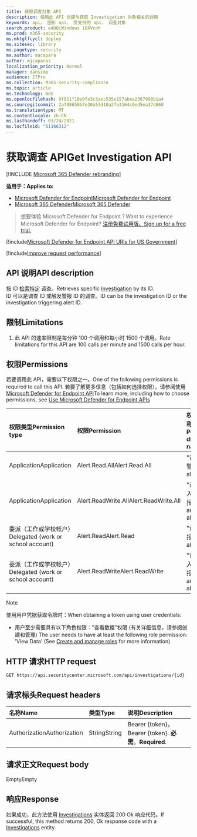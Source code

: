 ```yaml
---
title: 获取调查对象 API
description: 使用此 API 创建与获取 Investigation 对象相关的调用
keywords: api， 图形 api， 受支持的 api， 调查对象
search.product: eADQiWindows 10XVcnh
ms.prod: m365-security
ms.mktglfcycl: deploy
ms.sitesec: library
ms.pagetype: security
ms.author: macapara
author: mjcaparas
localization_priority: Normal
manager: dansimp
audience: ITPro
ms.collection: M365-security-compliance
ms.topic: article
ms.technology: mde
ms.openlocfilehash: 9f011f10a9fe3c3aec535e157abee2367998b1a4
ms.sourcegitcommit: 2a708650b7e30a53d10a2fe3164c6ed5ea37d868
ms.translationtype: MT
ms.contentlocale: zh-CN
ms.lasthandoff: 03/24/2021
ms.locfileid: "51166312"
---
```

# <a name="get-investigation-api"></a><span data-ttu-id="598c3-104">获取调查 API</span><span class="sxs-lookup"><span data-stu-id="598c3-104">Get Investigation API</span></span>

[!INCLUDE [Microsoft 365 Defender rebranding](../../includes/microsoft-defender.md)]

<span data-ttu-id="598c3-105">**适用于：**</span><span class="sxs-lookup"><span data-stu-id="598c3-105">**Applies to:**</span></span>
- [<span data-ttu-id="598c3-106">Microsoft Defender for Endpoint</span><span class="sxs-lookup"><span data-stu-id="598c3-106">Microsoft Defender for Endpoint</span></span>](https://go.microsoft.com/fwlink/p/?linkid=2154037)
- [<span data-ttu-id="598c3-107">Microsoft 365 Defender</span><span class="sxs-lookup"><span data-stu-id="598c3-107">Microsoft 365 Defender</span></span>](https://go.microsoft.com/fwlink/?linkid=2118804)

> <span data-ttu-id="598c3-108">想要体验 Microsoft Defender for Endpoint？</span><span class="sxs-lookup"><span data-stu-id="598c3-108">Want to experience Microsoft Defender for Endpoint?</span></span> [<span data-ttu-id="598c3-109">注册免费试用版。</span><span class="sxs-lookup"><span data-stu-id="598c3-109">Sign up for a free trial.</span></span>](https://www.microsoft.com/microsoft-365/windows/microsoft-defender-atp?ocid=docs-wdatp-exposedapis-abovefoldlink) 

[!include[Microsoft Defender for Endpoint API URIs for US Government](../../includes/microsoft-defender-api-usgov.md)]

[!include[Improve request performance](../../includes/improve-request-performance.md)]


## <a name="api-description"></a><span data-ttu-id="598c3-110">API 说明</span><span class="sxs-lookup"><span data-stu-id="598c3-110">API description</span></span>
<span data-ttu-id="598c3-111">按 ID [检索特定](investigation.md) 调查。</span><span class="sxs-lookup"><span data-stu-id="598c3-111">Retrieves specific [Investigation](investigation.md) by its ID.</span></span>
<br> <span data-ttu-id="598c3-112">ID 可以是调查 ID 或触发警报 ID 的调查。</span><span class="sxs-lookup"><span data-stu-id="598c3-112">ID can be the investigation ID or the investigation triggering alert ID.</span></span>


## <a name="limitations"></a><span data-ttu-id="598c3-113">限制</span><span class="sxs-lookup"><span data-stu-id="598c3-113">Limitations</span></span>
1. <span data-ttu-id="598c3-114">此 API 的速率限制是每分钟 100 个调用和每小时 1500 个调用。</span><span class="sxs-lookup"><span data-stu-id="598c3-114">Rate limitations for this API are 100 calls per minute and 1500 calls per hour.</span></span>


## <a name="permissions"></a><span data-ttu-id="598c3-115">权限</span><span class="sxs-lookup"><span data-stu-id="598c3-115">Permissions</span></span>
<span data-ttu-id="598c3-116">若要调用此 API，需要以下权限之一。</span><span class="sxs-lookup"><span data-stu-id="598c3-116">One of the following permissions is required to call this API.</span></span> <span data-ttu-id="598c3-117">若要了解更多信息（包括如何选择权限），请参阅使用 [Microsoft Defender for Endpoint API](apis-intro.md)</span><span class="sxs-lookup"><span data-stu-id="598c3-117">To learn more, including how to choose permissions, see [Use Microsoft Defender for Endpoint APIs](apis-intro.md)</span></span>

<span data-ttu-id="598c3-118">权限类型</span><span class="sxs-lookup"><span data-stu-id="598c3-118">Permission type</span></span> |   <span data-ttu-id="598c3-119">权限</span><span class="sxs-lookup"><span data-stu-id="598c3-119">Permission</span></span>  |   <span data-ttu-id="598c3-120">权限显示名称</span><span class="sxs-lookup"><span data-stu-id="598c3-120">Permission display name</span></span>
:---|:---|:---
<span data-ttu-id="598c3-121">Application</span><span class="sxs-lookup"><span data-stu-id="598c3-121">Application</span></span> |   <span data-ttu-id="598c3-122">Alert.Read.All</span><span class="sxs-lookup"><span data-stu-id="598c3-122">Alert.Read.All</span></span> |    <span data-ttu-id="598c3-123">"读取所有警报"</span><span class="sxs-lookup"><span data-stu-id="598c3-123">'Read all alerts'</span></span>
<span data-ttu-id="598c3-124">Application</span><span class="sxs-lookup"><span data-stu-id="598c3-124">Application</span></span> |   <span data-ttu-id="598c3-125">Alert.ReadWrite.All</span><span class="sxs-lookup"><span data-stu-id="598c3-125">Alert.ReadWrite.All</span></span> |   <span data-ttu-id="598c3-126">"读取和写入所有警报"</span><span class="sxs-lookup"><span data-stu-id="598c3-126">'Read and write all alerts'</span></span>
<span data-ttu-id="598c3-127">委派（工作或学校帐户）</span><span class="sxs-lookup"><span data-stu-id="598c3-127">Delegated (work or school account)</span></span> | <span data-ttu-id="598c3-128">Alert.Read</span><span class="sxs-lookup"><span data-stu-id="598c3-128">Alert.Read</span></span> | <span data-ttu-id="598c3-129">"读取警报"</span><span class="sxs-lookup"><span data-stu-id="598c3-129">'Read alerts'</span></span>
<span data-ttu-id="598c3-130">委派（工作或学校帐户）</span><span class="sxs-lookup"><span data-stu-id="598c3-130">Delegated (work or school account)</span></span> | <span data-ttu-id="598c3-131">Alert.ReadWrite</span><span class="sxs-lookup"><span data-stu-id="598c3-131">Alert.ReadWrite</span></span> | <span data-ttu-id="598c3-132">"读取和写入警报"</span><span class="sxs-lookup"><span data-stu-id="598c3-132">'Read and write alerts'</span></span>

>[!Note]
> <span data-ttu-id="598c3-133">使用用户凭据获取令牌时：</span><span class="sxs-lookup"><span data-stu-id="598c3-133">When obtaining a token using user credentials:</span></span>
>- <span data-ttu-id="598c3-134">用户至少需要具有以下角色权限："查看数据"权限 (有关详细信息，请参阅创建和管理) [](user-roles.md)</span><span class="sxs-lookup"><span data-stu-id="598c3-134">The user needs to have at least the following role permission: 'View Data' (See [Create and manage roles](user-roles.md) for more information)</span></span>

## <a name="http-request"></a><span data-ttu-id="598c3-135">HTTP 请求</span><span class="sxs-lookup"><span data-stu-id="598c3-135">HTTP request</span></span>
```
GET https://api.securitycenter.microsoft.com/api/investigations/{id}
```

## <a name="request-headers"></a><span data-ttu-id="598c3-136">请求标头</span><span class="sxs-lookup"><span data-stu-id="598c3-136">Request headers</span></span>

<span data-ttu-id="598c3-137">名称</span><span class="sxs-lookup"><span data-stu-id="598c3-137">Name</span></span> | <span data-ttu-id="598c3-138">类型</span><span class="sxs-lookup"><span data-stu-id="598c3-138">Type</span></span> | <span data-ttu-id="598c3-139">说明</span><span class="sxs-lookup"><span data-stu-id="598c3-139">Description</span></span>
:---|:---|:---
<span data-ttu-id="598c3-140">Authorization</span><span class="sxs-lookup"><span data-stu-id="598c3-140">Authorization</span></span> | <span data-ttu-id="598c3-141">String</span><span class="sxs-lookup"><span data-stu-id="598c3-141">String</span></span> | <span data-ttu-id="598c3-142">Bearer {token}。</span><span class="sxs-lookup"><span data-stu-id="598c3-142">Bearer {token}.</span></span> <span data-ttu-id="598c3-143">**必需**。</span><span class="sxs-lookup"><span data-stu-id="598c3-143">**Required**.</span></span>


## <a name="request-body"></a><span data-ttu-id="598c3-144">请求正文</span><span class="sxs-lookup"><span data-stu-id="598c3-144">Request body</span></span>
<span data-ttu-id="598c3-145">Empty</span><span class="sxs-lookup"><span data-stu-id="598c3-145">Empty</span></span>

## <a name="response"></a><span data-ttu-id="598c3-146">响应</span><span class="sxs-lookup"><span data-stu-id="598c3-146">Response</span></span>
<span data-ttu-id="598c3-147">如果成功，此方法使用 [Investigations](investigation.md) 实体返回 200 Ok 响应代码。</span><span class="sxs-lookup"><span data-stu-id="598c3-147">If successful, this method returns 200, Ok response code with a [Investigations](investigation.md) entity.</span></span>

